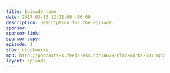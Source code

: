 ```yaml
---
title: Episode name
date: 2017-03-13 12:11:00 -06:00
description: Description for the episode.
sponsor: 
sponsor-link: 
sponsor-copy: 
episode: 1
show: clockworks
mp3: http://podcasts-1.feedpress.co/16679/clockworks-001.mp3
layout: episode
---
```


